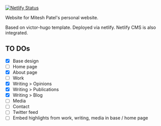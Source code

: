 [![Netlify Status](https://api.netlify.com/api/v1/badges/928917b4-f1df-4e93-bb89-125b618a0f36/deploy-status)](https://app.netlify.com/sites/diplomat-ferret-18273/deploys)


Website for Mitesh Patel's personal website.

Based on victor-hugo template. 
Deployed via netlify.
Netlify CMS is also integrated.

## TO DOs
- [x] Base design
- [ ] Home page
- [x] About page
- [ ] Work
- [x] Writing > Opinions
- [x] Writing > Publications
- [x] Writing > Blog
- [ ] Media
- [ ] Contact
- [ ] Twitter feed
- [ ] Embed highlights from work, writing, media in base / home page